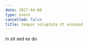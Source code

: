 ```yaml
---
date: 2017-04-08
type: event
cancelled: false
title: tempor voluptate Ut eiusmod
---
```

in sit sed ex do